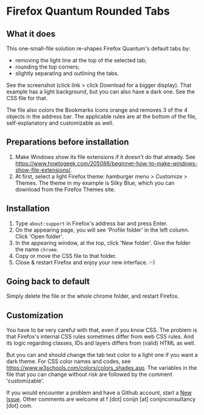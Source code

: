 # Firefox Quantum Rounded Tabs

What it does
--------------
This one-small-file solution re-shapes Firefox Quantum's default tabs by:
* removing the light line at the top of the selected tab;
* rounding the top corners;
* slightly separating and outlining the tabs.

See the screenshot (click link > click Download for a bigger display). That example has a light background, 
but you can also have a dark one. See the CSS file for that.

The file also colors the Bookmarks icons orange and removes 3 of the 4 objects in the address
bar. The applicable rules are at the bottom of the file, self-explanatory and customizable as 
well.


Preparations before installation
--------------------------------
1. Make Windows show its file extensions if it doesn't do that already. See
https://www.howtogeek.com/205086/beginner-how-to-make-windows-show-file-extensions/. 
2. At first, select a light Firefox theme: hamburger menu > Customize > Themes. The theme in my
example is Silky Blue, which you can download from the Firefox Themes site.


Installation
------------
1. Type <code>about:support</code> in Firefox's address bar and press Enter.
2. On the appearing page, you will see 'Profile folder' in the left column. Click 'Open folder'.
3. In the appearing window, at the top, click 'New folder'. Give the folder the name <code>chrome</code>.
4. Copy or move the CSS file to that folder.
5. Close & restart Firefox and enjoy your new interface. :-)


Going back to default
---------------------
Simply delete the file or the whole chrome folder, and restart Firefox.


Customization
-------------
You have to be very careful with that, even if you know CSS. The problem is that Firefox's
internal CSS rules sometimes differ from web CSS rules. And its logic regarding classes, IDs 
and layers differs from (valid) HTML as well.

But you can and should change the tab text color to a light one if you want a dark theme.
For CSS color names and codes, see https://www.w3schools.com/colors/colors_shades.asp.
The variables in the file that you can change without risk are followed by the comment
'customizable'.


If you would encounter a problem and have a Github account, start a <a href="https://github.com/FrankConijn/Firefox-Quantum-Rounded-Tabs/issues/new">New Issue</a>. Other comments are 
welcome at f [dot] conijn [at] conijnconsultancy [dot] com. 
